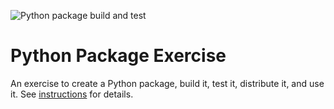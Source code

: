 ![Python package build and test](https://github.com/software-students-spring2024/3-python-package-exercise-speed/actions/workflows/build.yaml/badge.svg)

# Python Package Exercise

An exercise to create a Python package, build it, test it, distribute it, and use it. See [instructions](./instructions.md) for details.
